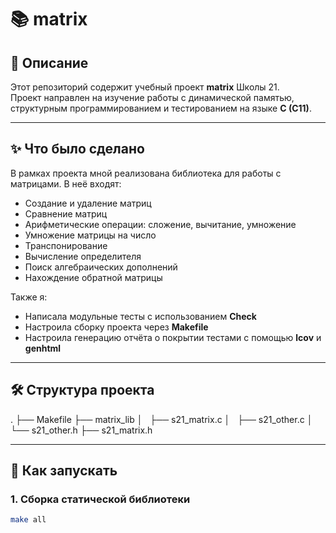 # 📚 matrix

## 📖 Описание
Этот репозиторий содержит учебный проект **matrix** Школы 21.  
Проект направлен на изучение работы с динамической памятью, структурным программированием и тестированием на языке **C (C11)**.  

---

## ✨ Что было сделано
В рамках проекта мной реализована библиотека для работы с матрицами. В неё входят:
- Создание и удаление матриц  
- Сравнение матриц  
- Арифметические операции: сложение, вычитание, умножение  
- Умножение матрицы на число  
- Транспонирование  
- Вычисление определителя  
- Поиск алгебраических дополнений  
- Нахождение обратной матрицы  

Также я:
- Написала модульные тесты с использованием **Check**  
- Настроила сборку проекта через **Makefile**  
- Настроила генерацию отчёта о покрытии тестами с помощью **lcov** и **genhtml**  

---

## 🛠️ Структура проекта

.
├── Makefile
├── matrix_lib
│   ├── s21_matrix.c
│   ├── s21_other.c
│   └── s21_other.h
├── s21_matrix.h


---

## 🚀 Как запускать

### 1. Сборка статической библиотеки
```bash
make all
```
